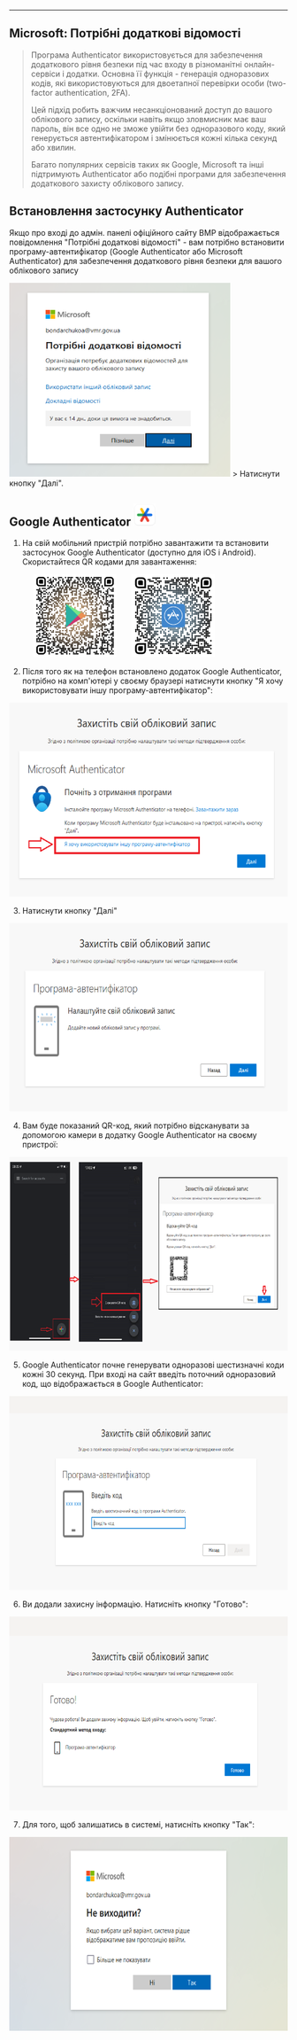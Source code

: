 ---

## Microsoft: Потрібні додаткові відомості

> Програма Authenticator використовується для забезпечення додаткового рівня безпеки під час входу в різноманітні онлайн-сервіси і додатки. Основна її функція - генерація одноразових кодів, які використовуються для двоетапної перевірки особи (two-factor authentication, 2FA).
> 
> Цей підхід робить важчим несанкціонований доступ до вашого облікового запису, оскільки навіть якщо зловмисник має ваш пароль, він все одно не зможе увійти без одноразового коду, який генерується автентифікатором і змінюється кожні кілька секунд або хвилин.
> 
> Багато популярних сервісів таких як Google, Microsoft та інші підтримують Authenticator або подібні програми для забезпечення додаткового захисту облікового запису.

## Встановлення застосунку Authenticator

Якщо про вході до адмін. панелі офіційного сайту ВМР відображається повідомлення "Потрібні додаткові відомості" - вам потрібно встановити програму-автентифікатор (Google Authenticator або Microsoft Authenticator) для забезпечення додаткового рівня безпеки для вашого облікового запису

<img src="https://raw.githubusercontent.com/vmr-gov-ua/docs/master/ContentEditors/assets/media/Authenticator%20(1).png" width="400" height="350">
>  Натиснути кнопку "Далі".

## Google Authenticator <img src="https://raw.githubusercontent.com/vmr-gov-ua/docs/master/ContentEditors/assets/media/Google-Play.png" alt="Google Play" width="40" height="40">

1) На свій мобільний пристрій потрібно завантажити та встановити застосунок Google Authenticator (доступно для iOS і Android). Скористайтеся QR кодами для завантаження:
<div>
    <span style="width: 40px; display: inline-block;"></span>
    <img src="https://raw.githubusercontent.com/vmr-gov-ua/docs/master/ContentEditors/assets/media/qr-code%20(3).png" width="150" height="150">
    <span style="width: 20px; display: inline-block;"></span>
    <img src="https://raw.githubusercontent.com/vmr-gov-ua/docs/master/ContentEditors/assets/media/qr-code%20(2).png"  width="150" height="150">
</div>

2) Після того як на телефон встановлено додаток Google Authenticator, потрібно на комп'ютері у своєму браузері натиснути кнопку "Я хочу використовувати іншу програму-автентифікатор":

<img src="https://raw.githubusercontent.com/vmr-gov-ua/docs/master/ContentEditors/assets/media/Authenticator2.png" width="570" height="350">

3) Натиснути кнопку "Далі"
<img src="https://raw.githubusercontent.com/vmr-gov-ua/docs/master/ContentEditors/assets/media/Authenticator%207.png" width="590" height="340">

4) Вам буде показаний QR-код, який потрібно відсканувати за допомогою камери в додатку Google Authenticator на своєму пристрої:
<img src="https://raw.githubusercontent.com/vmr-gov-ua/docs/master/ContentEditors/assets/media/Authenticator%20(8).png" width="710" height="350"> 

5) Google Authenticator почне генерувати одноразові шестизначні коди кожні 30 секунд.
При вході на сайт введіть поточний одноразовий код, що відображається в Google Authenticator:
<img src="https://raw.githubusercontent.com/vmr-gov-ua/docs/master/ContentEditors/assets/media/Authenticator%20(10).png" width="680" height="350">   

6) Ви додали захисну інформацію. Натисніть кнопку "Готово":
<img src="https://raw.githubusercontent.com/vmr-gov-ua/docs/master/ContentEditors/assets/media/Authenticator%20(11).png" width="680" height="350"> 

7) Для того, щоб залишатись в системі, натисніть кнопку "Так":
<img src="https://raw.githubusercontent.com/vmr-gov-ua/docs/master/ContentEditors/assets/media/Authenticator%20(12).png" width="680" height="350"> 
